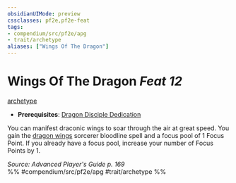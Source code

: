 ```yaml
---
obsidianUIMode: preview
cssclasses: pf2e,pf2e-feat
tags:
- compendium/src/pf2e/apg
- trait/archetype
aliases: ["Wings Of The Dragon"]
---
```

# Wings Of The Dragon  *Feat 12*  
[archetype](rules/traits/archetype.md "Archetype Feat Trait")  

- **Prerequisites**: [Dragon Disciple Dedication](compendium/feats/dragon-disciple-dedication-apg.md)

You can manifest draconic wings to soar through the air at great speed. You gain the [dragon wings](compendium/spells/dragon-wings.md) sorcerer bloodline spell and a focus pool of 1 Focus Point. If you already have a focus pool, increase your number of Focus Points by 1.

*Source: Advanced Player's Guide p. 169*  
%% #compendium/src/pf2e/apg #trait/archetype %%